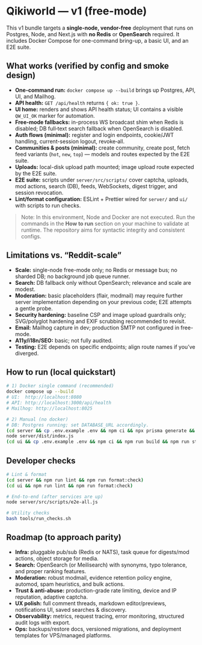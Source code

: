 # Qikiworld — v1 (free-mode)

This v1 bundle targets a **single-node, vendor-free** deployment that runs on Postgres, Node, and Next.js with **no Redis** or **OpenSearch** required. It includes Docker Compose for one-command bring-up, a basic UI, and an E2E suite.

## What works (verified by config and smoke design)
- **One-command run:** `docker compose up --build` brings up Postgres, API, UI, and Mailhog.
- **API health:** `GET /api/health` returns `{ ok: true }`.
- **UI home:** renders and shows API health status; UI contains a visible `QW_UI_OK` marker for automation.
- **Free-mode fallbacks:** in-process WS broadcast shim when Redis is disabled; DB full‑text search fallback when OpenSearch is disabled.
- **Auth flows (minimal):** register and login endpoints, cookie/JWT handling, current-session logout, revoke‑all.
- **Communities & posts (minimal):** create community, create post, fetch feed variants (`hot`, `new`, `top`) — models and routes expected by the E2E suite.
- **Uploads:** local-disk upload path mounted; image upload route expected by the E2E suite.
- **E2E suite:** scripts under `server/src/scripts/` cover captcha, uploads, mod actions, search (DB), feeds, WebSockets, digest trigger, and session revocation.
- **Lint/format configuration:** ESLint + Prettier wired for `server/` and `ui/` with scripts to run checks.

> Note: In this environment, Node and Docker are not executed. Run the commands in the **How to run** section on your machine to validate at runtime. The repository aims for syntactic integrity and consistent configs.

## Limitations vs. “Reddit-scale”
- **Scale:** single-node free-mode only; no Redis or message bus; no sharded DB; no background job queue runner.
- **Search:** DB fallback only without OpenSearch; relevance and scale are modest.
- **Moderation:** basic placeholders (flair, modmail) may require further server implementation depending on your previous code; E2E attempts a gentle probe.
- **Security hardening:** baseline CSP and image upload guardrails only; SVG/polyglot hardening and EXIF scrubbing recommended to revisit.
- **Email:** Mailhog capture in dev; production SMTP not configured in free-mode.
- **A11y/i18n/SEO:** basic; not fully audited.
- **Testing:** E2E depends on specific endpoints; align route names if you’ve diverged.

## How to run (local quickstart)
```bash
# 1) Docker single command (recommended)
docker compose up --build
# UI:  http://localhost:8080
# API: http://localhost:3000/api/health
# Mailhog: http://localhost:8025

# 2) Manual (no docker)
# DB: Postgres running; set DATABASE_URL accordingly.
(cd server && cp .env.example .env && npm ci && npx prisma generate && npx prisma migrate deploy && npm run build)
node server/dist/index.js
(cd ui && cp .env.example .env && npm ci && npm run build && npm run start)
```

## Developer checks
```bash
# Lint & format
(cd server && npm run lint && npm run format:check)
(cd ui && npm run lint && npm run format:check)

# End-to-end (after services are up)
node server/src/scripts/e2e-all.js

# Utility checks
bash tools/run_checks.sh
```

## Roadmap (to approach parity)
- **Infra:** pluggable pub/sub (Redis or NATS), task queue for digests/mod actions, object storage for media.
- **Search:** OpenSearch (or Meilisearch) with synonyms, typo tolerance, and proper ranking features.
- **Moderation:** robust modmail, evidence retention policy engine, automod, spam heuristics, and bulk actions.
- **Trust & anti-abuse:** production-grade rate limiting, device and IP reputation, adaptive captcha.
- **UX polish:** full comment threads, markdown editor/previews, notifications UI, saved searches & discovery.
- **Observability:** metrics, request tracing, error monitoring, structured audit logs with export.
- **Ops:** backups/restore docs, versioned migrations, and deployment templates for VPS/managed platforms.
